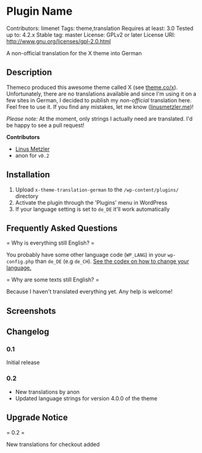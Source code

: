 # Plugin Name

Contributors: limenet
Tags: theme,translation
Requires at least: 3.0
Tested up to: 4.2.x
Stable tag: master
License: GPLv2 or later
License URI: http://www.gnu.org/licenses/gpl-2.0.html

A non-official translation for the X theme into German

## Description

Themeco produced this awesome theme called X (see [theme.co/x](https://theme.co/x/)). Unfortunately, there are no translations available and since I'm using it on a few sites in German, I decided to publish my *non-official* translation here. Feel free to use it.
If you find any mistakes, let me know ([linusmetzler.me](http://linusmetzler.me))!

*Please note:* At the moment, only strings I actually need are translated. I'd be happy to see a pull request!

**Contributors**

- [Linus Metzler](https://github.com/limenet)
- anon for `v0.2`

## Installation

1. Upload `x-theme-translation-german` to the `/wp-content/plugins/` directory
1. Activate the plugin through the 'Plugins' menu in WordPress
1. If your language setting is set to `de_DE` it'll work automatically

## Frequently Asked Questions

= Why is everything still English? =

You probably have some other language code (`WP_LANG`) in your `wp-config.php` than `de_DE` (e.g `de_CH`). [See the codex on how to change your language.](https://codex.wordpress.org/Installing_WordPress_in_Your_Language)

= Why are some texts still English? =

Because I haven't translated everything yet. Any help is welcome!

## Screenshots


## Changelog

### 0.1

Initial release

### 0.2

- New translations by anon
- Updated language strings for version 4.0.0 of the theme

## Upgrade Notice

= 0.2 =

New translations for checkout added